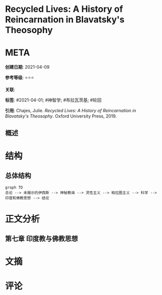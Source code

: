 # Recycled Lives: A History of Reincarnation in Blavatsky's Theosophy

# META

**创建日期**: 2021-04-09

**参考等级**: ⭐⭐⭐

**关联**: 

**标签**: #2021-04-01; #神智学; #布拉瓦茨基; #轮回

**引用**: Chajes, Julie. *Recycled Lives: A History of Reincarnation in Blavatsky's Theosophy*. Oxford University Press, 2019.

## 概述


# 结构

## 总体结构

```mermaid
graph TD
总论 --> 未揭示的伊西斯 --> 神秘教诲 --> 灵性主义 --> 柏拉图主义 --> 科学 --> 印度和佛教思想 --> 结论

```

# 正文分析

## 第七章 印度教与佛教思想



# 文摘

# 评论

